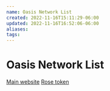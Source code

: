 ```yaml
---
name: Oasis Network List
created: 2022-11-16T15:11:29-06:00
updated: 2022-11-16T16:52:06-06:00
aliases: 
tags: 
---
```

# Oasis Network List

[Main website](https://oasisprotocol.org/)
[Rose token](https://oasisprotocol.org/rose-token)
